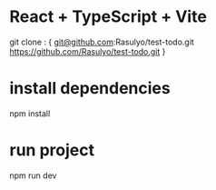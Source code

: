# React + TypeScript + Vite

git clone : {
   git@github.com:Rasulyo/test-todo.git
   https://github.com/Rasulyo/test-todo.git
}
# install dependencies 
npm install 

# run project
npm run dev